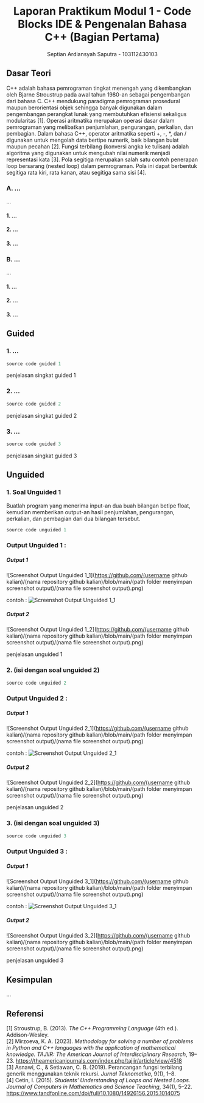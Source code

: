 # <h1 align="center">Laporan Praktikum Modul 1 - Code Blocks IDE & Pengenalan Bahasa C++ (Bagian Pertama)</h1>
<p align="center">Septian Ardiansyah Saputra - 103112430103</p>

## Dasar Teori
C++ adalah bahasa pemrograman tingkat menengah yang dikembangkan oleh Bjarne Stroustrup pada awal tahun 1980-an sebagai pengembangan dari bahasa C. C++ mendukung paradigma pemrograman prosedural maupun berorientasi objek sehingga banyak digunakan dalam pengembangan perangkat lunak yang membutuhkan efisiensi sekaligus modularitas [1]. Operasi aritmatika merupakan operasi dasar dalam pemrograman yang melibatkan penjumlahan, pengurangan, perkalian, dan pembagian. Dalam bahasa C++, operator aritmatika seperti +, -, *, dan / digunakan untuk mengolah data bertipe numerik, baik bilangan bulat maupun pecahan [2]. Fungsi terbilang (konversi angka ke tulisan) adalah algoritma yang digunakan untuk mengubah nilai numerik menjadi representasi kata [3]. Pola segitiga merupakan salah satu contoh penerapan loop bersarang (nested loop) dalam pemrograman. Pola ini dapat berbentuk segitiga rata kiri, rata kanan, atau segitiga sama sisi [4].

### A. ...<br/>
...
#### 1. ...
#### 2. ...
#### 3. ...

### B. ...<br/>
...
#### 1. ...
#### 2. ...
#### 3. ...

## Guided 

### 1. ...

```C++
source code guided 1
```
penjelasan singkat guided 1

### 2. ...

```C++
source code guided 2
```
penjelasan singkat guided 2

### 3. ...

```C++
source code guided 3
```
penjelasan singkat guided 3

## Unguided 

### 1. Soal Unguided 1

Buatlah program yang menerima input-an dua buah bilangan betipe float, kemudian memberikan output-an hasil penjumlahan, pengurangan, perkalian, dan pembagian dari dua bilangan tersebut.

```C++
source code unguided 1
```
### Output Unguided 1 :

##### Output 1
![Screenshot Output Unguided 1_1](https://github.com/(username github kalian)/(nama repository github kalian)/blob/main/(path folder menyimpan screenshot output)/(nama file screenshot output).png)

contoh :
![Screenshot Output Unguided 1_1](https://github.com/DhimazHafizh/2311102151_Muhammad-Dhimas-Hafizh-Fathurrahman/blob/main/Pertemuan1_Modul1/Output-Unguided1-1.png)

##### Output 2
![Screenshot Output Unguided 1_2](https://github.com/(username github kalian)/(nama repository github kalian)/blob/main/(path folder menyimpan screenshot output)/(nama file screenshot output).png)

penjelasan unguided 1 

### 2. (isi dengan soal unguided 2)

```C++
source code unguided 2
```
### Output Unguided 2 :

##### Output 1
![Screenshot Output Unguided 2_1](https://github.com/(username github kalian)/(nama repository github kalian)/blob/main/(path folder menyimpan screenshot output)/(nama file screenshot output).png)

contoh :
![Screenshot Output Unguided 2_1](https://github.com/DhimazHafizh/2311102151_Muhammad-Dhimas-Hafizh-Fathurrahman/blob/main/Pertemuan1_Modul1/Output-Unguided2-1.png)

##### Output 2
![Screenshot Output Unguided 2_2](https://github.com/(username github kalian)/(nama repository github kalian)/blob/main/(path folder menyimpan screenshot output)/(nama file screenshot output).png)

penjelasan unguided 2

### 3. (isi dengan soal unguided 3)

```C++
source code unguided 3
```
### Output Unguided 3 :

##### Output 1
![Screenshot Output Unguided 3_1](https://github.com/(username github kalian)/(nama repository github kalian)/blob/main/(path folder menyimpan screenshot output)/(nama file screenshot output).png)

contoh :
![Screenshot Output Unguided 3_1](https://github.com/DhimazHafizh/2311102151_Muhammad-Dhimas-Hafizh-Fathurrahman/blob/main/Pertemuan1_Modul1/Output-Unguided3-1.png)

##### Output 2
![Screenshot Output Unguided 3_2](https://github.com/(username github kalian)/(nama repository github kalian)/blob/main/(path folder menyimpan screenshot output)/(nama file screenshot output).png)

penjelasan unguided 3

## Kesimpulan
...

## Referensi
[1] Stroustrup, B. (2013). _The C++ Programming Language_ (4th ed.). Addison-Wesley. 
<br>[2] Mirzoeva, K. A. (2023). _Methodology for solving a number of problems in Python and C++ languages with the application of mathematical knowledge. TAJIIR: The American Journal of Interdisciplinary Research_, 19–23. https://theamericanjournals.com/index.php/tajiir/article/view/4518
<br>[3] Asnawi, C., & Setiawan, C. B. (2019). Perancangan fungsi terbilang generik menggunakan teknik rekursi. _Jurnal Teknomatika_, 9(1), 1–8.
<br>[4] Cetin, I. (2015). _Students' Understanding of Loops and Nested Loops. Journal of Computers in Mathematics and Science Teaching_, 34(1), 5–22. https://www.tandfonline.com/doi/full/10.1080/14926156.2015.1014075